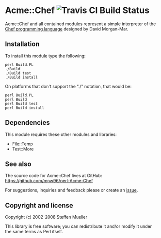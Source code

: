 Acme::Chef ![Travis CI Build Status](https://travis-ci.org/mpw96/perl-Acme-Chef.svg?branch=master)
==========
Acme::Chef and all contained modules represent a simple
interpreter of the [Chef programming language](http://www.dangermouse.net/esoteric/chef.html) designed by
David Morgan-Mar.

Installation
------------
To install this module type the following:

    perl Build.PL
    ./Build
    ./Build test
    ./Build install

On platforms that don't support the "./" notation, that would be:

    perl Build.PL
    perl Build
    perl Build test
    perl Build install

Dependencies
------------
This module requires these other modules and libraries:

* File::Temp
* Test::More

See also
--------
The source code for Acme::Chef lives at GitHub:
  https://github.com/mpw96/perl-Acme-Chef

For suggestions, inquiries and feedback please or create an [issue](https://github.com/mpw96/perl-Acme-Chef/issues).

Copyright and license
---------------------
Copyright (c) 2002-2008 Steffen Mueller

This library is free software; you can redistribute it and/or modify
it under the same terms as Perl itself.

